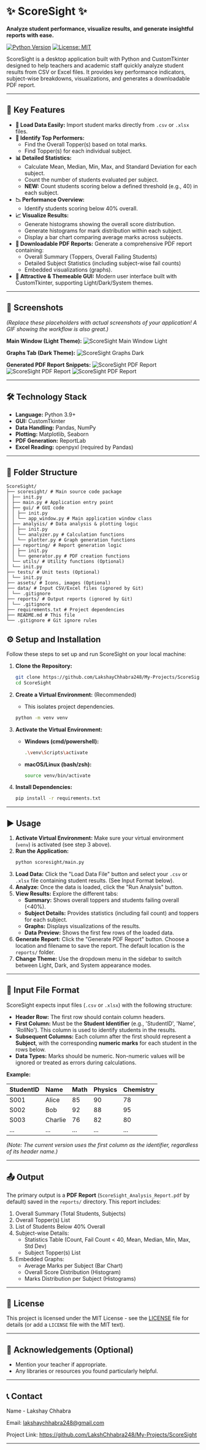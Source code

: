 # ✨ ScoreSight ✨

**Analyze student performance, visualize results, and generate insightful reports with ease.**

[![Python Version](https://img.shields.io/badge/python-3.9%2B-blue.svg)](https://python.org)
[![License: MIT](https://img.shields.io/badge/License-MIT-yellow.svg)](https://opensource.org/licenses/MIT)
<!-- Optional: Add badges for build status, code coverage etc. if you set them up -->

<!-- Optional: Add a Logo or Banner Here -->
<!-- <p align="center">
  <img src="path/to/your/logo.png" alt="ScoreSight Logo" width="200"/>
</p> -->

ScoreSight is a desktop application built with Python and CustomTkinter designed to help teachers and academic staff quickly analyze student results from CSV or Excel files. It provides key performance indicators, subject-wise breakdowns, visualizations, and generates a downloadable PDF report.

---

## 🚀 Key Features

*   **📁 Load Data Easily:** Import student marks directly from `.csv` or `.xlsx` files.
*   **🥇 Identify Top Performers:**
    *   Find the Overall Topper(s) based on total marks.
    *   Find Topper(s) for each individual subject.
*   **📊 Detailed Statistics:**
    *   Calculate Mean, Median, Min, Max, and Standard Deviation for each subject.
    *   Count the number of students evaluated per subject.
    *   **NEW:** Count students scoring below a defined threshold (e.g., 40) in each subject.
*   **📉 Performance Overview:**
    *   Identify students scoring below 40% overall.
*   **📈 Visualize Results:**
    *   Generate histograms showing the overall score distribution.
    *   Generate histograms for mark distribution within each subject.
    *   Display a bar chart comparing average marks across subjects.
*   **📄 Downloadable PDF Reports:** Generate a comprehensive PDF report containing:
    *   Overall Summary (Toppers, Overall Failing Students)
    *   Detailed Subject Statistics (including subject-wise fail counts)
    *   Embedded visualizations (graphs).
*   **🎨 Attractive & Themeable GUI:** Modern user interface built with CustomTkinter, supporting Light/Dark/System themes.

---

## 📸 Screenshots

*(Replace these placeholders with actual screenshots of your application! A GIF showing the workflow is also great.)*

**Main Window (Light Theme):**
![ScoreSight Main Window Light](<assets/screenshot_main_light.png>)

**Graphs Tab (Dark Theme):**
![ScoreSight Graphs Dark](<assets/screenshot_graphs_dark.png>)

**Generated PDF Report Snippets:**
![ScoreSight PDF Report](<assets/screenshot_pdf_1.png>)
![ScoreSight PDF Report](<assets/screenshot_pdf_2.png>)
![ScoreSight PDF Report](<assets/screenshot_pdf_3.png>)

---

## 🛠️ Technology Stack

*   **Language:** Python 3.9+
*   **GUI:** CustomTkinter
*   **Data Handling:** Pandas, NumPy
*   **Plotting:** Matplotlib, Seaborn
*   **PDF Generation:** ReportLab
*   **Excel Reading:** openpyxl (required by Pandas)

---

## 📁 Folder Structure


```plaintext
ScoreSight/
├── scoresight/ # Main source code package
│ ├── init.py
│ ├── main.py # Application entry point
│ ├── gui/ # GUI code
│ │ ├── init.py
│ │ └── app_window.py # Main application window class
│ ├── analysis/ # Data analysis & plotting logic
│ │ ├── init.py
│ │ └── analyzer.py # Calculation functions
│ │ └── plotter.py # Graph generation functions
│ ├── reporting/ # Report generation logic
│ │ ├── init.py
│ │ └── generator.py # PDF creation functions
│ └── utils/ # Utility functions (Optional)
│ └── init.py
├── tests/ # Unit tests (Optional)
│ └── init.py
├── assets/ # Icons, images (Optional)
├── data/ # Input CSV/Excel files (ignored by Git)
│ └── .gitignore
├── reports/ # Output reports (ignored by Git)
│ └── .gitignore
├── requirements.txt # Project dependencies
├── README.md # This file
└── .gitignore # Git ignore rules
```


## ⚙️ Setup and Installation

Follow these steps to set up and run ScoreSight on your local machine:

1.  **Clone the Repository:**
    ```bash
    git clone https://github.com/LakshayChhabra248/My-Projects/ScoreSight
    cd ScoreSight
    ```

2.  **Create a Virtual Environment:** (Recommended)
    *   This isolates project dependencies.
    ```bash
    python -m venv venv
    ```

3.  **Activate the Virtual Environment:**
    *   **Windows (cmd/powershell):**
        ```bash
        .\venv\Scripts\activate
        ```
    *   **macOS/Linux (bash/zsh):**
        ```bash
        source venv/bin/activate
        ```

4.  **Install Dependencies:**
    ```bash
    pip install -r requirements.txt
    ```

---

## ▶️ Usage

1.  **Activate Virtual Environment:** Make sure your virtual environment (`venv`) is activated (see step 3 above).
2.  **Run the Application:**
    ```bash
    python scoresight/main.py
    ```
3.  **Load Data:** Click the "Load Data File" button and select your `.csv` or `.xlsx` file containing student results. (See Input Format below).
4.  **Analyze:** Once the data is loaded, click the "Run Analysis" button.
5.  **View Results:** Explore the different tabs:
    *   **Summary:** Shows overall toppers and students failing overall (<40%).
    *   **Subject Details:** Provides statistics (including fail count) and toppers for each subject.
    *   **Graphs:** Displays visualizations of the results.
    *   **Data Preview:** Shows the first few rows of the loaded data.
6.  **Generate Report:** Click the "Generate PDF Report" button. Choose a location and filename to save the report. The default location is the `reports/` folder.
7.  **Change Theme:** Use the dropdown menu in the sidebar to switch between Light, Dark, and System appearance modes.

---

## 📄 Input File Format

ScoreSight expects input files (`.csv` or `.xlsx`) with the following structure:

*   **Header Row:** The first row should contain column headers.
*   **First Column:** Must be the **Student Identifier** (e.g., 'StudentID', 'Name', 'RollNo'). This column is used to identify students in the results.
*   **Subsequent Columns:** Each column after the first should represent a **Subject**, with the corresponding **numeric marks** for each student in the rows below.
*   **Data Types:** Marks should be numeric. Non-numeric values will be ignored or treated as errors during calculations.

**Example:**

| StudentID | Name    | Math | Physics | Chemistry |
| :-------- | :------ | :--- | :------ | :-------- |
| S001      | Alice   | 85   | 90      | 78        |
| S002      | Bob     | 92   | 88      | 95        |
| S003      | Charlie | 76   | 82      | 80        |
| ...       | ...     | ...  | ...     | ...       |

*(Note: The current version uses the *first column* as the identifier, regardless of its header name.)*

---

## 📤 Output

The primary output is a **PDF Report** (`ScoreSight_Analysis_Report.pdf` by default) saved in the `reports/` directory. This report includes:

1.  Overall Summary (Total Students, Subjects)
2.  Overall Topper(s) List
3.  List of Students Below 40% Overall
4.  Subject-wise Details:
    *   Statistics Table (Count, Fail Count < 40, Mean, Median, Min, Max, Std Dev)
    *   Subject Topper(s) List
5.  Embedded Graphs:
    *   Average Marks per Subject (Bar Chart)
    *   Overall Score Distribution (Histogram)
    *   Marks Distribution per Subject (Histograms)

---

## 📜 License

This project is licensed under the MIT License - see the [LICENSE](LICENSE) file for details (or add a `LICENSE` file with the MIT text).

---

## 🙌 Acknowledgements (Optional)

*   Mention your teacher if appropriate.
*   Any libraries or resources you found particularly helpful.

---

## 📞 Contact 

Name - Lakshay Chhabra

Email: <lakshaychhabra248@gmail.com>

Project Link: <https://github.com/LakshChhabra248/My-Projects/ScoreSight>

---